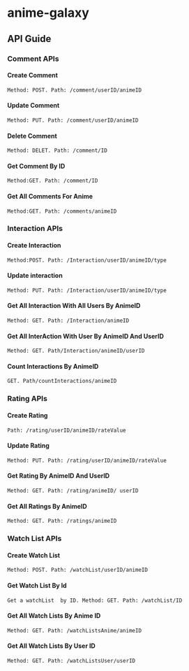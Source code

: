 # anime-galaxy

## API Guide

### Comment APIs
#### Create Comment
```
Method: POST. Path: /comment/userID/animeID
```
#### Update Comment
```
Method: PUT. Path: /comment/userID/animeID
```
#### Delete Comment
```
Method: DELET. Path: /comment/ID
```
#### Get Comment By ID
```
Method:GET. Path: /comment/ID
```
#### Get All Comments For Anime
```
Method:GET. Path: /comments/animeID
```


### Interaction APIs

#### Create Interaction
```
Method:POST. Path: /Interaction/userID/animeID/type
```
#### Update interaction
```
Method: PUT. Path: /Interaction/userID/animeID/type
```
#### Get All Interaction With All Users By AnimeID
```
Method: GET. Path: /Interaction/animeID
```

#### Get All InterAction With User By AnimeID And UserID
```
Method: GET. Path/Interaction/animeID/userID
```
#### Count Interactions By AnimeID
```
GET. Path/countInteractions/animeID
```


### Rating APIs

#### Create Rating
```
Path: /rating/userID/animeID/rateValue
```
#### Update Rating
```
Method: PUT. Path: /rating/userID/animeID/rateValue
```
#### Get Rating By AnimeID And UserID
```
Method: GET. Path: /rating/animeID/ userID
```
#### Get All Ratings By AnimeID
```
Method: GET. Path: /ratings/animeID
```


### Watch List APIs

#### Create Watch List
```
Method: POST. Path: /watchList/userID/animeID
```
#### Get Watch List By Id
```
Get a watchList  by ID. Method: GET. Path: /watchList/ID
```
#### Get All Watch Lists By Anime ID
```
Method: GET. Path: /watchListsAnime/animeID
```
#### Get All Watch Lists By User ID
```
Method: GET. Path: /watchListsUser/userID
```
